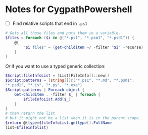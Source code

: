 # Notes for CygpathPowershell

- [ ] Find relative scripts that end in `.ps1`


```powershell
# Gets all those files and puts them in a variable.
$files = foreach ($i in @("*.ps1", "*.psm1", "*.psd1")) { 
    @{
        "$i files" = (get-childitem ~/ -filter "$i" -recurse)
    }
}
```

_Or_ if you want to use a typed generic collection:


```powershell
$Script:fileInfoList = [List[FileInfo]]::new()
$Script:patterns = [string[]]@("*.ps1", "*.md", "*.psm1",
"*.psd1", "*.js", "*.py", "*.exe")
$Script:patterns | Foreach-object {
    Get-Childitem . -filter $_ | foreach {
        $fileInfoList.Add($_)
    }
}
# then return the list
# but it might not be a list when it is in the parent scope.
$return @{type=$fileInfoList.gettype().FullName
list=$fileinfolist}
```